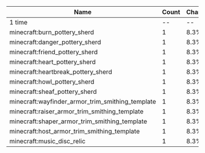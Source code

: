 | Name                                             | Count | Chance | Weight | Comment |
| ------------------------------------------------ | ----- | ------ | ------ | ------- |
| 1 time                                           |    -- |     -- |     -- |         |
| minecraft:burn_pottery_sherd                     |     1 |   8.3% |   1/12 |         |
| minecraft:danger_pottery_sherd                   |     1 |   8.3% |   1/12 |         |
| minecraft:friend_pottery_sherd                   |     1 |   8.3% |   1/12 |         |
| minecraft:heart_pottery_sherd                    |     1 |   8.3% |   1/12 |         |
| minecraft:heartbreak_pottery_sherd               |     1 |   8.3% |   1/12 |         |
| minecraft:howl_pottery_sherd                     |     1 |   8.3% |   1/12 |         |
| minecraft:sheaf_pottery_sherd                    |     1 |   8.3% |   1/12 |         |
| minecraft:wayfinder_armor_trim_smithing_template |     1 |   8.3% |   1/12 |         |
| minecraft:raiser_armor_trim_smithing_template    |     1 |   8.3% |   1/12 |         |
| minecraft:shaper_armor_trim_smithing_template    |     1 |   8.3% |   1/12 |         |
| minecraft:host_armor_trim_smithing_template      |     1 |   8.3% |   1/12 |         |
| minecraft:music_disc_relic                       |     1 |   8.3% |   1/12 |         |